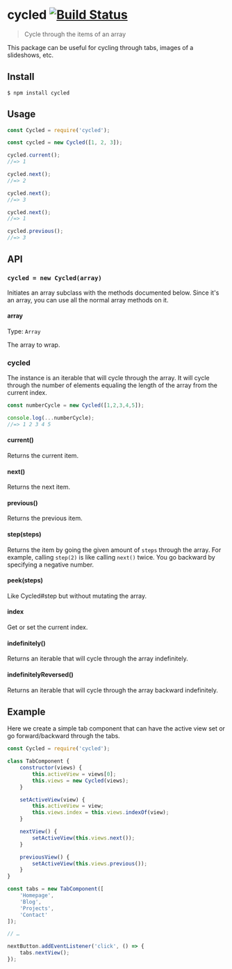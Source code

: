 # cycled [![Build Status](https://travis-ci.org/sindresorhus/cycled.svg?branch=master)](https://travis-ci.org/sindresorhus/cycled)

> Cycle through the items of an array

This package can be useful for cycling through tabs, images of a slideshows, etc.


## Install

```
$ npm install cycled
```


## Usage

```js
const Cycled = require('cycled');

const cycled = new Cycled([1, 2, 3]);

cycled.current();
//=> 1

cycled.next();
//=> 2

cycled.next();
//=> 3

cycled.next();
//=> 1

cycled.previous();
//=> 3
```


## API

### `cycled = new Cycled(array)`

Initiates an array subclass with the methods documented below. Since it's an array, you can use all the normal array methods on it.

#### array

Type: `Array`

The array to wrap.

### cycled

The instance is an iterable that will cycle through the array. It will cycle through the number of elements equaling the length of the array from the current index.

```js
const numberCycle = new Cycled([1,2,3,4,5]);

console.log(...numberCycle);
//=> 1 2 3 4 5
```

#### current()

Returns the current item.

#### next()

Returns the next item.

#### previous()

Returns the previous item.

#### step(steps)

Returns the item by going the given amount of `steps` through the array. For example, calling `step(2)` is like calling `next()` twice. You go backward by specifying a negative number.

#### peek(steps)

Like Cycled#step but without mutating the array.

#### index

Get or set the current index.

#### indefinitely()

Returns an iterable that will cycle through the array indefinitely.

#### indefinitelyReversed()

Returns an iterable that will cycle through the array backward indefinitely.


## Example

Here we create a simple tab component that can have the active view set or go forward/backward through the tabs.

```js
const Cycled = require('cycled');

class TabComponent {
	constructor(views) {
		this.activeView = views[0];
		this.views = new Cycled(views);
	}

	setActiveView(view) {
		this.activeView = view;
		this.views.index = this.views.indexOf(view);
	}

	nextView() {
		setActiveView(this.views.next());
	}

	previousView() {
		setActiveView(this.views.previous());
	}
}

const tabs = new TabComponent([
	'Homepage',
	'Blog',
	'Projects',
	'Contact'
]);

// …

nextButton.addEventListener('click', () => {
	tabs.nextView();
});
```
